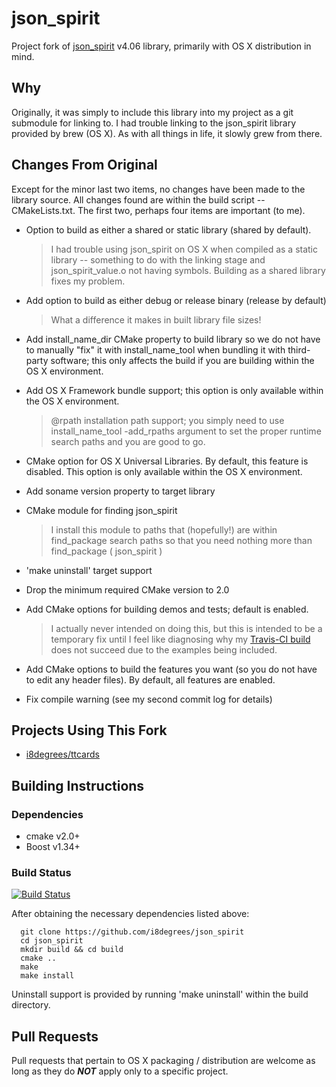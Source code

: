 # json_spirit #

Project fork of [json_spirit](http://www.codeproject.com/Articles/20027/JSON-Spirit-A-C-JSON-Parser-Generator-Implemented) v4.06 library, primarily with OS X distribution in mind.

## Why ##

Originally, it was simply to include this library into my project as a git submodule for linking to. I had trouble linking to the json_spirit library provided by brew (OS X). As with all things in life, it slowly grew from there.

## Changes From Original ##

Except for the minor last two items, no changes have been made to the library source. All changes found are within the build script -- CMakeLists.txt. The first two, perhaps four items are important (to me).

* Option to build as either a shared or static library (shared by default).
    > I had trouble using json_spirit on OS X when compiled as a static library -- something to do with the linking stage and json_spirit_value.o not having symbols. Building as a shared library fixes my problem.

* Add option to build as either debug or release binary (release by default)
    > What a difference it makes in built library file sizes!

* Add install_name_dir CMake property to build library so we do not have to manually "fix" it with install_name_tool when bundling it with third-party software; this only affects the build if you are building within the OS X environment.
* Add OS X Framework bundle support; this option is only available within the OS X environment.
  > @rpath installation path support; you simply need to use install_name_tool -add_rpaths argument to set the proper runtime search paths and you are good to go.

* CMake option for OS X Universal Libraries. By default, this feature is disabled. This option is only available within the OS X environment.
* Add soname version property to target library
* CMake module for finding json_spirit
  > I install this module to paths that (hopefully!) are within find_package search paths so that you need nothing more than find_package ( json_spirit )
* 'make uninstall' target support
* Drop the minimum required CMake version to 2.0
* Add CMake options for building demos and tests; default is enabled.
    > I actually never intended on doing this, but this is intended to be a temporary fix until I feel like diagnosing why my [Travis-CI build](http://travis-ci.org/i8degrees/json_spirit) does not succeed due to the examples being included.

* Add CMake options to build the features you want (so you do not have to edit any header files). By default, all features are enabled.
* Fix compile warning (see my second commit log for details)

## Projects Using This Fork ##

* [i8degrees/ttcards](https://github.com/i8degrees/ttcards)

## Building Instructions ##

### Dependencies ###

* cmake v2.0+
* Boost v1.34+

### Build Status ###

[![Build Status](https://travis-ci.org/i8degrees/json_spirit.png?branch=master)](https://travis-ci.org/i8degrees/json_spirit)

After obtaining the necessary dependencies listed above:

```
  git clone https://github.com/i8degrees/json_spirit
  cd json_spirit
  mkdir build && cd build
  cmake ..
  make
  make install
```

Uninstall support is provided by running 'make uninstall' within the build directory.

## Pull Requests ##

Pull requests that pertain to OS X packaging / distribution are welcome as long as they do ***NOT*** apply only to a specific project.
